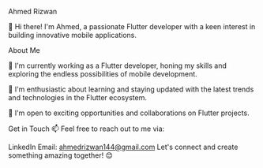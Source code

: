 Ahmed Rizwan

👋 Hi there! I'm Ahmed, a passionate Flutter developer with a keen interest in building innovative mobile applications.

About Me

🚀 I'm currently working as a Flutter developer, honing my skills and exploring the endless possibilities of mobile development.

🌱 I'm enthusiastic about learning and staying updated with the latest trends and technologies in the Flutter ecosystem.

💼 I'm open to exciting opportunities and collaborations on Flutter projects.

Get in Touch
📫 Feel free to reach out to me via:

LinkedIn
Email: ahmedrizwan144@gmail.com
Let's connect and create something amazing together! 😊
